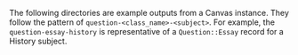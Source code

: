 The following directories are example outputs from a Canvas instance.  They follow the pattern of `question-<class_name>-<subject>`.  For example, the `question-essay-history` is representative of a `Question::Essay` record for a History subject.

